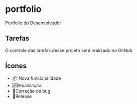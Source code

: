 # portfolio

Portfolio do Desenvolvedor 

## Tarefas 

O controle das tarefas desse projeto será realizado no GitHub

## Ícones

- :package: Nova funcionalidade
- :up:Atualização
- :bug:Correção de bug
- :checkered_flag:Release
